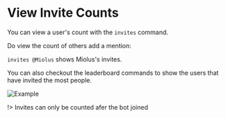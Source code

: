# View Invite Counts

You can view a user's count with the `invites` command.

Do view the count of others add a mention: 

`invites @Miolus` shows Miolus's invites.

You can also checkout the leaderboard commands to show the users that have invited the most people.

![Example](https://content.miolus.de/invite-command-example.png)

!> Invites can only be counted afer the bot joined
